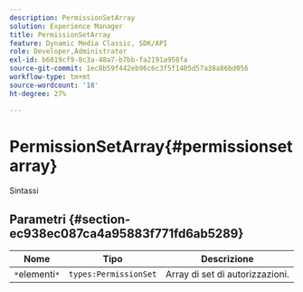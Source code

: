 ```yaml
---
description: PermissionSetArray
solution: Experience Manager
title: PermissionSetArray
feature: Dynamic Media Classic, SDK/API
role: Developer,Administrator
exl-id: b6019cf9-8c3a-48a7-b7bb-fa2191a958fa
source-git-commit: 1ec8b59f442eb96c6c3f5f1405d57a38a86bd056
workflow-type: tm+mt
source-wordcount: '18'
ht-degree: 27%

---
```


# PermissionSetArray{#permissionsetarray}

Sintassi

## Parametri {#section-ec938ec087ca4a95883f771fd6ab5289}

| Nome | Tipo | Descrizione |
|---|---|---|
| `*`elementi`*` | `types:PermissionSet` | Array di set di autorizzazioni. |
